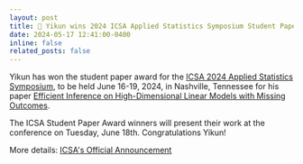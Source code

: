 ```yaml
---
layout: post
title: 🎉 Yikun wins 2024 ICSA Applied Statistics Symposium Student Paper Award!
date: 2024-05-17 12:41:00-0400
inline: false
related_posts: false
---
```


Yikun has won the student paper award for the [ICSA 2024 Applied Statistics Symposium](https://symposium2024.icsa.org), to be held June 16-19, 2024, in Nashville, Tennessee for his paper [Efficient Inference on High-Dimensional Linear Models with Missing Outcomes](https://arxiv.org/abs/2309.06429).

The ICSA Student Paper Award winners will present their work at the conference on Tuesday, June 18th. Congratulations Yikun!

More details: [ICSA's Official Announcement](https://symposium2024.icsa.org/student-paper-winners/)
